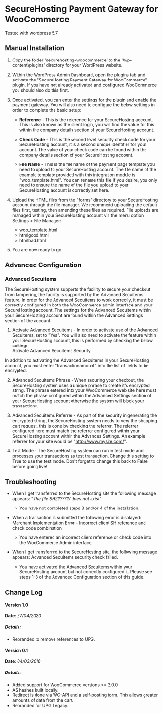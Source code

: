 SecureHosting Payment Gateway for WooCommerce
============================================

Tested with wordpress 5.7 

Manual Installation
-------------------

1. Copy the folder 'securehosting-woocommerce' to the '\wp-content\plugins\' directory for your WordPress website.

2. Within the WordPress Admin Dashboard, open the plugins tab and activate the "SecureHosting Payment Gateway for WooCommerce" plugin.
        If you have not already activated and configured WooCommerce you should also do this first.

3. Once activated, you can enter the settings for the plugin and enable the payment gateway. You will also need to configure the below settings
		in order to complete the basic setup:

    - **Reference** - This is the reference for your SecureHosting account. This is also known as the client login,
	you will find the value for this within the company details section of your SecureHosting account.

    - **Check Code** - This is the second level security check code for your SecureHosting account, it is a second
		unique identifier for your account. The value of your check code can be found within the company
		details section of your SecureHosting account.

    - **File Name** - This is the file name of the payment page template you need to upload to your SecureHosting
		account. The file name of the example template provided with this integration module is "woo_template.html". 
		You can rename this file if you desire, you only need to ensure the name of the file you upload to
		your SecureHosting account is correctly set here.

4. Upload the HTML files from the "forms" directory to your SecureHosting account through the file manager. 
We recommend uploading the default files first, testing, then amending these files as required. 
File uploads are managed within your SecureHosting account via the menu option Settings > File Manager:
    - woo_template.html
    - htmlgood.html
    - htmlbad.html
    
5.	You are now ready to go.


Advanced Configuration
----------------------

### Advanced Secuitems

The SecureHosting system supports the facility to secure your checkout from tampering, the facility is supported by
the Advanced Secuitems feature. In order for the Advanced Secuitems to work correctly, it must be correctly
configured in both the WooCommerce admin interface and your SecureHosting account. The settings for the Advanced Secuitems
within your SecureHosting account are found within the Advanced Settings section of the account.

1.	Activate Advanced Secuitems - In order to activate use of the Advanced Secuitems, set to "Yes". You will also
need to activate the feature within your SecureHosting account, this is performed by checking the below setting:	
	Activate Advanced Secuitems Security
	
In addition to activating the Advanced Secuitems in your SecureHosting account, you must enter "transactionamount" into
the list of fields to be encrypted.
	
2.	Advanced Secuitems Phrase - When securing your checkout, the SecureHosting system uses a unique phrase to create it's
		encrypted string. The phrase entered into your WooCommerce web site here must match the phrase configured
		within the Advanced Settings section of your SecureHosting account otherwise the system will block your transactions.
	
3.	Advanced Secuitems Referrer - As part of the security in generating the encrypted string, the SecureHosting system needs
		to very the shopping cart request, this is done by checking the referrer. The referrer configured here must match
		the referrer configured within your SecureHosting account within the Advances Settings. An example referrer for your
		site would be "http://www.mysite.com/".
	
5.	Test Mode - The SecureHosting system can run in test mode and processes your transactions as test transaction. Change this
		setting to True to use the test mode. Don't forget to change this back to False before going live!

Troubleshooting
-------------------

- When I get transferred to the SecureHosting site the following message appears: "_The file SH2?????/ does not exist_"
    - You have not completed steps 3 and/or 4 of the installation.

- When a transaction is submitted the following error is displayed: Merchant Implementation Error - Incorrect client SH reference and check code combination
    - You have entered an incorrect client reference or check code into the WooCommerce Admin interface.

- When I get transferred to the SecureHosting site, the following message appears: Advanced Secuitems security check failed.
    - You have activated the Advanced Secuitems within your SecureHosting account but not correctly configured it. 
    Please see steps 1-3 of the Advanced Configuration section of this guide.


Change Log
----------

#### Version 1.0
**Date**: _27/04/2020_

##### Details:
* Rebranded to remove references to UPG.

#### Version 0.1
**Date**: _04/03/2016_

##### Details:
* Added support for WooCommerce versions >= 2.0.0
* AS hashes built locally.
* Redirect is done via WC-API and a self-posting form. This allows greater amounts of data from the cart.
* Rebranded for UPG Legacy.


